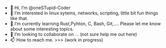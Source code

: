 - 👋 Hi, I’m @oneSTupid-Coder
- 👀 I’m interested in linux sytems, networks, scripting, little bit fun things like that.
- 🌱 I’m currently learning Rust,Pyhton, C, Bash, Git,.... Please let me know about some interesting topics.
- 💞️ I’m looking to collaborate on ... (not sure help me out here)
- 📫 How to reach me. >>> (work in progress)

<!---
oneSTupid-Coder/oneSTupid-Coder is a ✨ special ✨ repository because its `README.md` (this file) appears on your GitHub profile.
You can click the Preview link to take a look at your changes.
--->
